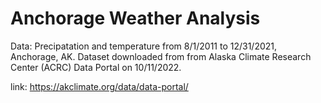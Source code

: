 # Anchorage Weather Analysis

Data: Precipatation and temperature from 8/1/2011 to 12/31/2021, Anchorage, AK. Dataset downloaded from from Alaska Climate Research Center (ACRC) Data Portal on 10/11/2022. 

link: https://akclimate.org/data/data-portal/
